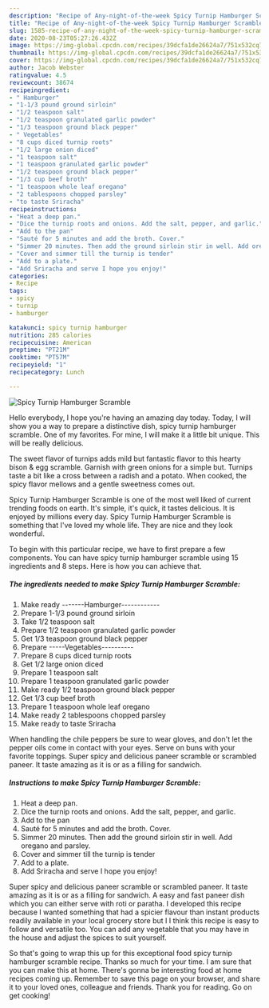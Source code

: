 ```yaml
---
description: "Recipe of Any-night-of-the-week Spicy Turnip Hamburger Scramble"
title: "Recipe of Any-night-of-the-week Spicy Turnip Hamburger Scramble"
slug: 1585-recipe-of-any-night-of-the-week-spicy-turnip-hamburger-scramble
date: 2020-08-23T05:27:26.432Z
image: https://img-global.cpcdn.com/recipes/39dcfa1de26624a7/751x532cq70/spicy-turnip-hamburger-scramble-recipe-main-photo.jpg
thumbnail: https://img-global.cpcdn.com/recipes/39dcfa1de26624a7/751x532cq70/spicy-turnip-hamburger-scramble-recipe-main-photo.jpg
cover: https://img-global.cpcdn.com/recipes/39dcfa1de26624a7/751x532cq70/spicy-turnip-hamburger-scramble-recipe-main-photo.jpg
author: Jacob Webster
ratingvalue: 4.5
reviewcount: 38674
recipeingredient:
- " Hamburger"
- "1-1/3 pound ground sirloin"
- "1/2 teaspoon salt"
- "1/2 teaspoon granulated garlic powder"
- "1/3 teaspoon ground black pepper"
- " Vegetables"
- "8 cups diced turnip roots"
- "1/2 large onion diced"
- "1 teaspoon salt"
- "1 teaspoon granulated garlic powder"
- "1/2 teaspoon ground black pepper"
- "1/3 cup beef broth"
- "1 teaspoon whole leaf oregano"
- "2 tablespoons chopped parsley"
- "to taste Sriracha"
recipeinstructions:
- "Heat a deep pan."
- "Dice the turnip roots and onions. Add the salt, pepper, and garlic."
- "Add to the pan"
- "Sauté for 5 minutes and add the broth. Cover."
- "Simmer 20 minutes. Then add the ground sirloin stir in well. Add oregano and parsley."
- "Cover and simmer till the turnip is tender"
- "Add to a plate."
- "Add Sriracha and serve I hope you enjoy!"
categories:
- Recipe
tags:
- spicy
- turnip
- hamburger

katakunci: spicy turnip hamburger 
nutrition: 285 calories
recipecuisine: American
preptime: "PT21M"
cooktime: "PT57M"
recipeyield: "1"
recipecategory: Lunch

---
```



![Spicy Turnip Hamburger Scramble](https://img-global.cpcdn.com/recipes/39dcfa1de26624a7/751x532cq70/spicy-turnip-hamburger-scramble-recipe-main-photo.jpg)

Hello everybody, I hope you're having an amazing day today. Today, I will show you a way to prepare a distinctive dish, spicy turnip hamburger scramble. One of my favorites. For mine, I will make it a little bit unique. This will be really delicious.

The sweet flavor of turnips adds mild but fantastic flavor to this hearty bison &amp; egg scramble. Garnish with green onions for a simple but. Turnips taste a bit like a cross between a radish and a potato. When cooked, the spicy flavor mellows and a gentle sweetness comes out.

Spicy Turnip Hamburger Scramble is one of the most well liked of current trending foods on earth. It's simple, it's quick, it tastes delicious. It is enjoyed by millions every day. Spicy Turnip Hamburger Scramble is something that I've loved my whole life. They are nice and they look wonderful.


To begin with this particular recipe, we have to first prepare a few components. You can have spicy turnip hamburger scramble using 15 ingredients and 8 steps. Here is how you can achieve that.

<!--inarticleads1-->

##### The ingredients needed to make Spicy Turnip Hamburger Scramble:

1. Make ready  -------Hamburger------------
1. Prepare 1-1/3 pound ground sirloin
1. Take 1/2 teaspoon salt
1. Prepare 1/2 teaspoon granulated garlic powder
1. Get 1/3 teaspoon ground black pepper
1. Prepare  -----Vegetables----------
1. Prepare 8 cups diced turnip roots
1. Get 1/2 large onion diced
1. Prepare 1 teaspoon salt
1. Prepare 1 teaspoon granulated garlic powder
1. Make ready 1/2 teaspoon ground black pepper
1. Get 1/3 cup beef broth
1. Prepare 1 teaspoon whole leaf oregano
1. Make ready 2 tablespoons chopped parsley
1. Make ready to taste Sriracha


When handling the chile peppers be sure to wear gloves, and don&#39;t let the pepper oils come in contact with your eyes. Serve on buns with your favorite toppings. Super spicy and delicious paneer scramble or scrambled paneer. It taste amazing as it is or as a filling for sandwich. 

<!--inarticleads2-->

##### Instructions to make Spicy Turnip Hamburger Scramble:

1. Heat a deep pan.
1. Dice the turnip roots and onions. Add the salt, pepper, and garlic.
1. Add to the pan
1. Sauté for 5 minutes and add the broth. Cover.
1. Simmer 20 minutes. Then add the ground sirloin stir in well. Add oregano and parsley.
1. Cover and simmer till the turnip is tender
1. Add to a plate.
1. Add Sriracha and serve I hope you enjoy!


Super spicy and delicious paneer scramble or scrambled paneer. It taste amazing as it is or as a filling for sandwich. A easy and fast paneer dish which you can either serve with roti or paratha. I developed this recipe because I wanted something that had a spicier flavour than instant products readily available in your local grocery store but I I think this recipe is easy to follow and versatile too. You can add any vegetable that you may have in the house and adjust the spices to suit yourself. 

So that's going to wrap this up for this exceptional food spicy turnip hamburger scramble recipe. Thanks so much for your time. I am sure that you can make this at home. There's gonna be interesting food at home recipes coming up. Remember to save this page on your browser, and share it to your loved ones, colleague and friends. Thank you for reading. Go on get cooking!
